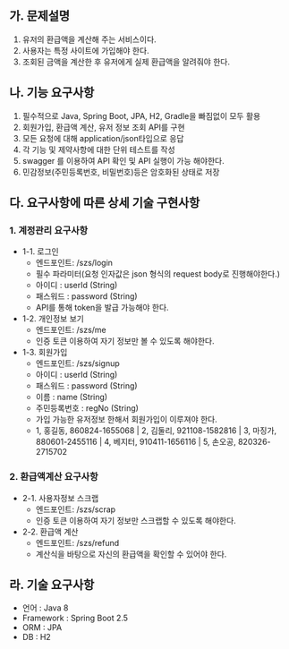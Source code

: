 ## 가. 문제설명
1. 유저의 환급액을 계산해 주는 서비스이다.
2. 사용자는 특정 사이트에 가입해야 한다.
3. 조회된 금액을 계산한 후 유저에게 실제 환급액을 알려줘야 한다.

## 나. 기능 요구사항
1. 필수적으로 Java, Spring Boot, JPA, H2, Gradle을 빠짐없이 모두 활용
2. 회원가입, 환급액 계산, 유저 정보 조회 API를 구현
3. 모든 요청에 대해 application/json타입으로 응답
4. 각 기능 및 제약사항에 대한 단위 테스트를 작성
5. swagger 를 이용하여 API 확인 및 API 실행이 가능 해야한다.
6. 민감정보(주민등록번호, 비밀번호)등은 암호화된 상태로 저장

## 다. 요구사항에 따른 상세 기술 구현사항
### 1. 계정관리 요구사항
- 1-1. 로그인
  - 엔드포인트: /szs/login
  - 필수 파라미터(요청 인자값은 json 형식의 request body로 진행해야한다.)
  - 아이디 : userId (String)
  - 패스워드 : password (String)
  - API를 통해 token을 발급 가능해야 한다.
- 1-2. 개인정보 보기
  - 엔드포인트: /szs/me
  - 인증 토큰 이용하여 자기 정보만 볼 수 있도록 해야한다.
- 1-3. 회원가입
  - 엔드포인트: /szs/signup
  - 아이디 : userId (String)
  - 패스워드 : password (String)
  - 이름 : name (String)
  - 주민등록번호 : regNo (String)
  - 가입 가능한 유저정보 한해서 회원가입이 이루져야 한다.
  - 1, 홍길동, 860824-1655068 | 2, 김둘리, 921108-1582816 | 3, 마징가, 880601-2455116 | 4, 베지터, 910411-1656116 | 5, 손오공, 820326-2715702    

### 2. 환급액계산 요구사항
- 2-1. 사용자정보 스크랩
  - 엔드포인트: /szs/scrap
  - 인증 토큰 이용하여 자기 정보만 스크랩할 수 있도록 해야한다.
- 2-2. 환급액 계산
  - 엔드포인트: /szs/refund
  - 계산식을 바탕으로 자신의 환급액을 확인할 수 있어야 한다.

## 라. 기술 요구사항
- 언어 : Java 8
- Framework : Spring Boot 2.5
- ORM : JPA
- DB : H2